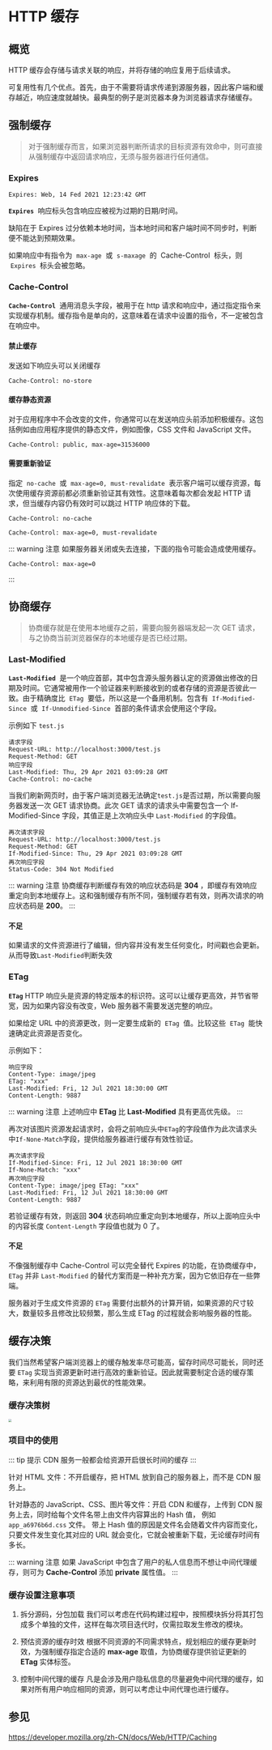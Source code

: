 # HTTP 缓存

## 概览

HTTP 缓存会存储与请求关联的响应，并将存储的响应复用于后续请求。

可复用性有几个优点。首先，由于不需要将请求传递到源服务器，因此客户端和缓存越近，响应速度就越快。最典型的例子是浏览器本身为浏览器请求存储缓存。

## 强制缓存

> 对于强制缓存而言，如果浏览器判断所请求的目标资源有效命中，则可直接从强制缓存中返回请求响应，无须与服务器进行任何通信。

### Expires

```http
Expires: Web, 14 Fed 2021 12:23:42 GMT
```

**`Expires`**  响应标头包含响应应被视为过期的日期/时间。

缺陷在于 Expires 过分依赖本地时间，当本地时间和客户端时间不同步时，判断便不能达到预期效果。

如果响应中有指令为  `max-age`  或  `s-maxage`  的  Cache-Control  标头，则  `Expires`  标头会被忽略。

### Cache-Control

**`Cache-Control`**  通用消息头字段，被用于在 http 请求和响应中，通过指定指令来实现缓存机制。缓存指令是单向的，这意味着在请求中设置的指令，不一定被包含在响应中。

#### 禁止缓存

发送如下响应头可以关闭缓存

```http
Cache-Control: no-store
```

#### 缓存静态资源

对于应用程序中不会改变的文件，你通常可以在发送响应头前添加积极缓存。这包括例如由应用程序提供的静态文件，例如图像，CSS 文件和 JavaScript 文件。

```http
Cache-Control: public, max-age=31536000
```

#### 需要重新验证

指定  `no-cache`  或  `max-age=0, must-revalidate`  表示客户端可以缓存资源，每次使用缓存资源前都必须重新验证其有效性。这意味着每次都会发起 HTTP 请求，但当缓存内容仍有效时可以跳过 HTTP 响应体的下载。

```http
Cache-Control: no-cache
```

```http
Cache-Control: max-age=0, must-revalidate
```

::: warning 注意
如果服务器关闭或失去连接，下面的指令可能会造成使用缓存。

```http
Cache-Control: max-age=0
```

:::

## 协商缓存

> 协商缓存就是在使用本地缓存之前，需要向服务器端发起一次 GET 请求，与之协商当前浏览器保存的本地缓存是否已经过期。

### Last-Modified

**`Last-Modified`**  是一个响应首部，其中包含源头服务器认定的资源做出修改的日期及时间。它通常被用作一个验证器来判断接收到的或者存储的资源是否彼此一致。由于精确度比  `ETag`  要低，所以这是一个备用机制。包含有  `If-Modified-Since`  或  `If-Unmodified-Since`  首部的条件请求会使用这个字段。

示例如下 `test.js`

```http
请求字段
Request-URL: http://localhost:3000/test.js
Request-Method: GET
响应字段
Last-Modified: Thu, 29 Apr 2021 03:09:28 GMT
Cache-Control: no-cache
```

当我们刷新网页时，由于客户端浏览器无法确定`test.js`是否过期，所以需要向服务器发送一次 GET 请求协商。此次 GET 请求的请求头中需要包含一个 If-Modified-Since 字段，其值正是上次响应头中 `Last-Modified` 的字段值。

```http
再次请求字段
Request-URL: http://localhost:3000/test.js
Request-Method: GET
If-Modified-Since: Thu, 29 Apr 2021 03:09:28 GMT
再次响应字段
Status-Code: 304 Not Modified
```

::: warning 注意
协商缓存判断缓存有效的响应状态码是 **304** ，即缓存有效响应重定向到本地缓存上。这和强制缓存有所不同，强制缓存若有效，则再次请求的响应状态码是 **200**。
:::

#### 不足

如果请求的文件资源进行了编辑，但内容并没有发生任何变化，时间戳也会更新。从而导致`Last-Modified`判断失效

### ETag

**`ETag`** HTTP 响应头是资源的特定版本的标识符。这可以让缓存更高效，并节省带宽，因为如果内容没有改变，Web 服务器不需要发送完整的响应。

如果给定 URL 中的资源更改，则一定要生成新的  `ETag`  值。比较这些  `ETag`  能快速确定此资源是否变化。

示例如下：

```http
响应字段
Content-Type: image/jpeg
ETag: "xxx"
Last-Modified: Fri, 12 Jul 2021 18:30:00 GMT
Content-Length: 9887
```

::: warning 注意
上述响应中 **ETag** 比 **Last-Modified** 具有更高优先级。
:::

再次对该图片资源发起请求时，会将之前响应头中`ETag`的字段值作为此次请求头中`If-None-Match`字段，提供给服务器进行缓存有效性验证。

```http
再次请求字段
If-Modified-Since: Fri, 12 Jul 2021 18:30:00 GMT
If-None-Match: "xxx"
再次响应字段
Content-Type: image/jpeg ETag: "xxx"
Last-Modified: Fri, 12 Jul 2021 18:30:00 GMT
Content-Length: 9887
```

若验证缓存有效，则返回 **304** 状态码响应重定向到本地缓存，所以上面响应头中的内容长度 `Content-Length` 字段值也就为 0 了。

#### 不足

不像强制缓存中 Cache-Control 可以完全替代 Expires 的功能，在协商缓存中，`ETag` 并非 `Last-Modified` 的替代方案而是一种补充方案，因为它依旧存在一些弊端。

服务器对于生成文件资源的 `ETag` 需要付出额外的计算开销，如果资源的尺寸较大，数量较多且修改比较频繁，那么生成 ETag 的过程就会影响服务器的性能。

## 缓存决策

我们当然希望客户端浏览器上的缓存触发率尽可能高，留存时间尽可能长，同时还要 `ETag` 实现当资源更新时进行高效的重新验证。因此就需要制定合适的缓存策略，来利用有限的资源达到最优的性能效果。

### 缓存决策树

<img src="/img/http-cache.jpg" style="zoom:40%;">

### 项目中的使用

::: tip 提示
CDN 服务一般都会给资源开启很长时间的缓存
:::

针对 HTML 文件：不开启缓存，把 HTML 放到自己的服务器上，而不是 CDN 服务上。

针对静态的 JavaScript、CSS、图片等文件：开启 CDN 和缓存，上传到 CDN 服务上去，同时给每个文件名带上由文件内容算出的 Hash 值， 例如 `app_a6976b6d.css` 文件。 带上 Hash 值的原因是文件名会随着文件内容而变化，只要文件发生变化其对应的 URL 就会变化，它就会被重新下载，无论缓存时间有多长。

::: warning 注意
如果 JavaScript 中包含了用户的私人信息而不想让中间代理缓存，则可为 **Cache-Control** 添加 **private** 属性值。
:::

### 缓存设置注意事项

1. 拆分源码，分包加载
   我们可以考虑在代码构建过程中，按照模块拆分将其打包成多个单独的文件，这样在每次项目迭代时，仅需拉取发生修改的模块。

2. 预估资源的缓存时效
   根据不同资源的不同需求特点，规划相应的缓存更新时效，为强制缓存指定合适的 **max-age** 取值，为协商缓存提供验证更新的 **ETag** 实体标签。

3. 控制中间代理的缓存
   凡是会涉及用户隐私信息的尽量避免中间代理的缓存，如果对所有用户响应相同的资源，则可以考虑让中间代理也进行缓存。

## 参见

https://developer.mozilla.org/zh-CN/docs/Web/HTTP/Caching
